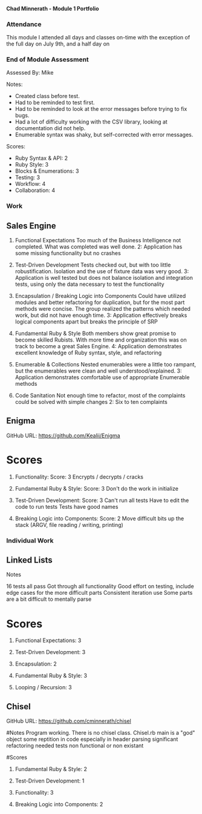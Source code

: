 #### Chad Minnerath - Module 1 Portfolio

### Attendance

This module I attended all days and classes on-time with the exception of the full day on July 9th, and a half day on

### End of Module Assessment
Assessed By: Mike

Notes:

* Created class before test.
* Had to be reminded to test first.
* Had to be reminded to look at the error messages before trying to fix bugs.
* Had a lot of difficulty working with the CSV library, looking at documentation did not help.
* Enumerable syntax was shaky, but self-corrected with error messages.

Scores:

* Ruby Syntax & API: 2
* Ruby Style: 3
* Blocks & Enumerations: 3
* Testing: 3
* Workflow: 4
* Collaboration: 4

### Work

## Sales Engine

1. Functional Expectations
Too much of the Business Intelligence not completed. What was completed was well
done.
2: Application has some missing functionality but no crashes

2. Test-Driven Development
Tests checked out, but with too little robustification. Isolation and the use of
fixture data was very good.
3: Application is well tested but does not balance isolation and integration
tests, using only the data necessary to test the functionality

3. Encapsulation / Breaking Logic into Components
Could have utilized modules and better refactoring for duplication, but for the
most part methods were concise. The group realized the patterns which needed
work, but did not have enough time.
3: Application effectively breaks logical components apart but breaks the
principle of SRP

4. Fundamental Ruby & Style
Both members show great promise to become skilled Rubists. With more time and
organization this was on track to become a great Sales Engine.
4: Application demonstrates excellent knowledge of Ruby syntax, style, and
refactoring

5. Enumerable & Collections
Nested enumerables were a little too rampant, but the enumerables were clean and
well understood/explained.
3: Application demonstrates comfortable use of appropriate Enumerable methods

6. Code Sanitation
Not enough time to refactor, most of the complaints could be solved with simple
changes
2: Six to ten complaints

## Enigma

GitHub URL: https://github.com/Kealii/Enigma

# Scores

1. Functionality:
Score: 3
Encrypts / decrypts / cracks

2. Fundamental Ruby & Style:
Score: 3
Don't do the work in initialize

3. Test-Driven Development:
Score: 3
Can't run all tests
Have to edit the code to run tests
Tests have good names

4. Breaking Logic into Components:
Score: 2
Move difficult bits up the stack (ARGV, file reading / writing, printing)

### Individual Work

## Linked Lists

Notes

16 tests all pass
Got through all functionality
Good effort on testing, include edge cases for the more difficult parts
Consistent iteration use
Some parts are a bit difficult to mentally parse

# Scores

1. Functional Expectations: 3

2. Test-Driven Development: 3

3. Encapsulation: 2

4. Fundamental Ruby & Style: 3

5. Looping / Recursion: 3

## Chisel

GitHub URL: https://github.com/cminnerath/chisel

#Notes
Program working.
There is no chisel class.
Chisel.rb main is a "god" object
some reptition in code especially in header parsing
significant refactoring needed
tests non functional or non existant

#Scores
1. Fundamental Ruby & Style: 2

2. Test-Driven Development: 1

3. Functionality: 3

4. Breaking Logic into Components: 2